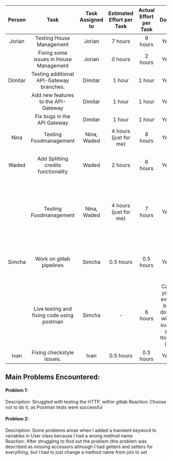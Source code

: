 |  Person |                    Task                    | Task Assigned to | Estimated Effort  per Task | Actual Effort  per Task |                  Done                  |                                          Notes                                         |
|:-------:|:------------------------------------------:|:----------------:|:--------------------------:|:-----------------------:|:--------------------------------------:|:--------------------------------------------------------------------------------------:|
| Jorian  | Testing House Management                   | Jorian           | 7 hours                    | 9 hours                 | Yes                                    |                                                                                        |
|         | Fixing some issues in House Management     | Jorian           | 0 hours                    | 2 hours                 | Yes                                    |                                                                                        |
| Dimitar | Testing additional API-Gateway branches.   | Dimitar          | 1 hour                     | 1 hour                  | Yes                                    |                                                                                        |
|         | Add new features to the API-Gateway        | Dimitar          | 1 hour                     | 1 hour                  | Yes                                    |                                                                                        |
|         | Fix bugs in the API Gateway                | Dimitar          | 1 hour                     | 1 hour                  | Yes                                    |                                                                                        |
| Nina    | Testing Foodmanagement                     | Nina, Waded      | 4 hours (just for me)      | 8 hours                 | Yes                                    |                                                                                        |
| Waded   | Add Splitting credits functionality        | Waded            | 2 hours                    | 6 hours                 | Yes                                    | Struggled with getting the HTTP request to work at first.                              |
|         | Testing Foodmanagement                     | Nina, Waded      | 4 hours (just for me)      | 7 hours                 | Yes                                    | Decided to not test the HTTP request using unit testing, since it was too complicated. |
| Simcha  | Work on gitlab pipelines                   | Simcha           | 0.5 hours                  | 0.5 hours               | Yes                                    | Not on dev/master yet because of possible docker issues                                |
|         | Live testing and fixing code using postman | Simcha           | -                          | 6 hours                 | Can you ever be done with such a thing (: |       some collaboration w/ Dimitar                                                                                 |
| Ivan    | Fixing checkstyle issues.                  | Ivan             | 0.5 hours                  | 0.5 hours               | Yes                                    |                                                                                        |

## Main Problems Encountered:	
#### Problem 1:	
Description: 	Struggled with testing the HTTP, within gitlab
Reaction: 	Choose not to do it, as Postman tests were successful

#### Problem 2: 						
Description: Some problems arose when I added a transient keyword to variables in User class because I had a wrong method name						
Reaction: After struggling to find out the problem (the problem was described as missing accessors although I had getters and setters for everything, but I had to just change a method name from join to set			